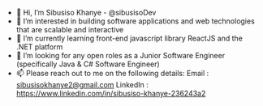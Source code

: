 - 👋 Hi, I’m Sibusiso Khanye - @sibusisoDev
- 👀 I’m interested in building software applications and web technologies that are scalable and interactive
- 🌱 I’m currently learning front-end javascript library ReactJS and the .NET platform 
- 💞️ I’m looking for any open roles as a Junior Software Engineer (specifically Java & C# Software Engineer) 
- 📫 Please reach out to me on the following details:
  Email    : sibusisokhanye2@gmail.com
  LinkedIn : https://www.linkedin.com/in/sibusiso-khanye-236243a2  

<!---
More of my work will be pushed together with my portfolio website soon 🙂
--->
